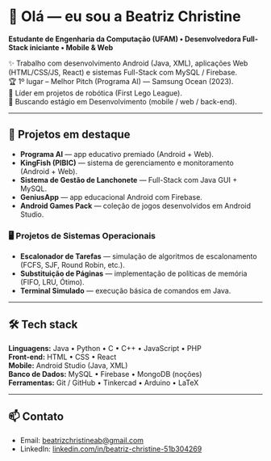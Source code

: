 # 👋 Olá — eu sou a Beatriz Christine
**Estudante de Engenharia da Computação (UFAM) • Desenvolvedora Full-Stack iniciante • Mobile & Web**

✨ Trabalho com desenvolvimento Android (Java, XML), aplicações Web (HTML/CSS/JS, React) e sistemas Full-Stack com MySQL / Firebase.  
🏆 1º lugar – Melhor Pitch (Programa AI) — Samsung Ocean (2023).  
🤖 Líder em projetos de robótica (First Lego League).  
🎯 Buscando estágio em Desenvolvimento (mobile / web / back-end).

---

## 🔭 Projetos em destaque
- **Programa AI** — app educativo premiado (Android + Web).
- **KingFish (PIBIC)** — sistema de gerenciamento e monitoramento (Android + Web).  
- **Sistema de Gestão de Lanchonete** — Full-Stack com Java GUI + MySQL.
- **GeniusApp** — app educacional Android com Firebase.  
- **Android Games Pack** — coleção de jogos desenvolvidos em Android Studio.

### 🖥️ Projetos de Sistemas Operacionais
- **Escalonador de Tarefas** — simulação de algoritmos de escalonamento (FCFS, SJF, Round Robin, etc.).  
- **Substituição de Páginas** — implementação de políticas de memória (FIFO, LRU, Ótimo).  
- **Terminal Simulado** — execução básica de comandos em Java.  

---

## 🛠 Tech stack
**Linguagens:** Java • Python • C • C++ • JavaScript • PHP  
**Front-end:** HTML • CSS • React  
**Mobile:** Android Studio (Java, XML)  
**Banco de Dados:** MySQL • Firebase • MongoDB (noções)  
**Ferramentas:** Git / GitHub • Tinkercad • Arduino • LaTeX

---

## 📫 Contato
- Email: beatrizchristineab@gmail.com  
- LinkedIn: [linkedin.com/in/beatriz-christine-51b304269](https://linkedin.com/in/beatriz-christine-51b304269)
